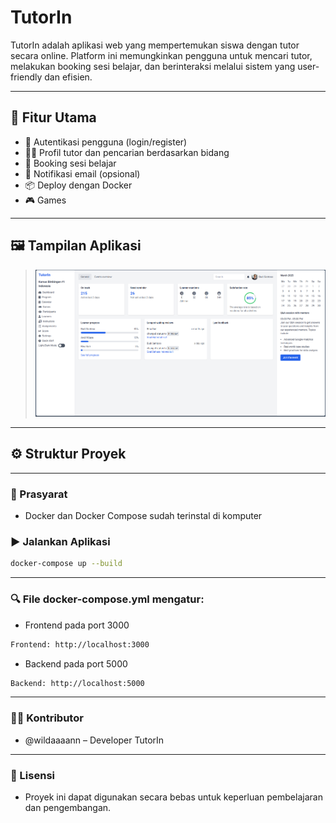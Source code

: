 # TutorIn

TutorIn adalah aplikasi web yang mempertemukan siswa dengan tutor secara online. Platform ini memungkinkan pengguna untuk mencari tutor, melakukan booking sesi belajar, dan berinteraksi melalui sistem yang user-friendly dan efisien.

---

## 🚀 Fitur Utama

- 🔐 Autentikasi pengguna (login/register)
- 🧑‍🏫 Profil tutor dan pencarian berdasarkan bidang
- 📅 Booking sesi belajar
- 💬 Notifikasi email (opsional)
- 📦 Deploy dengan Docker
- 🎮 Games

---

## 🖼️ Tampilan Aplikasi

> ![TutorIn Screenshot](./dashboard.png)

---

## ⚙️ Struktur Proyek

---

### 🔧 Prasyarat

- Docker dan Docker Compose sudah terinstal di komputer

### ▶️ Jalankan Aplikasi

```bash
docker-compose up --build
```

---

### 🔍 File docker-compose.yml mengatur:
- Frontend pada port 3000
```bash
Frontend: http://localhost:3000
```
- Backend pada port 5000
```bash
Backend: http://localhost:5000
```

---

### 👨‍💻 Kontributor
- @wildaaaann – Developer TutorIn

---

### 📜 Lisensi
- Proyek ini dapat digunakan secara bebas untuk keperluan pembelajaran dan pengembangan.


